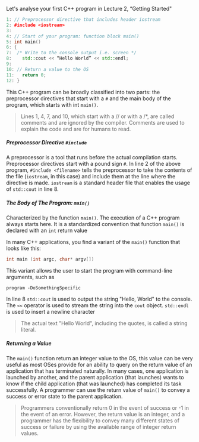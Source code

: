 [//]: # (####Parts of the Hello World Program)

Let's analyse your first C++ program in Lecture 2, “Getting Started"

```cpp
1: // Preprocessor directive that includes header iostream
2: #include <iostream>
3:
4: // Start of your program: function block main()
5: int main()
6: {
7:  /* Write to the console output i.e. screen */
8:    std::cout << “Hello World” << std::endl;
9:
10: // Return a value to the OS
11:   return 0;
12: }
```

This C++ program can be broadly classified into two parts: the preprocessor directives that start with a `#` and the main body of the program, which starts with int `main()`.

>Lines 1, 4, 7, and 10, which start with a // or with a /*, are called comments and are ignored by the compiler. Comments are used to explain the code and are for humans to read.

##### Preprocessor Directive `#include`

A preprocessor is a tool that runs before the actual compilation starts. Preprocessor directives  start with a pound sign `#`.  In line 2 of the above program, `#include <filename>` tells the preprocessor to take the contents of the file (`iostream`, in this case) and include them at the line where the directive is made. `iostream` is a standard header file that enables the usage of `std::cout` in line 8.

##### The Body of The Program: `main()`

Characterized by the function `main()`. The execution of a C++ program always starts here. It is a standardized convention that function `main()` is declared with an `int` return value

In many C++ applications, you find a variant of the `main()` function that looks like this:

```cpp
int main (int argc, char* argv[])
```

This variant allows the user to start the program with command-line  arguments, such as

```
program -DoSomethingSpecific
```

 In line 8 `std::cout` is used to output the string "Hello, World" to the console. The `<<` operator is used to stream the string into the `cout` object. `std::endl` is used to insert a newline character

>The actual text "Hello World", including the quotes, is called a string literal.

##### Returning a Value

The `main()` function return an integer value to the OS, this value can be very useful as most OSes provide for an ability to query on the return value of an application that has terminated naturally.
In many cases, one application is launched by another, and the parent application (that launches) wants to know if the child application (that was launched) has completed its task successfully.
A programmer can use the return value of `main()` to convey a success or error state to the parent application.

>Programmers conventionally return 0 in the event of success or -1 in the event of an error. However, the return value is an integer, and a programmer has the flexibility to convey many different states of success or failure by using the available range of integer return values.
